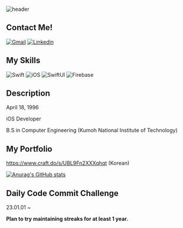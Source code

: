 ![header](https://capsule-render.vercel.app/api?type=soft&color=auto&height=400&section=header&text=Steve%20Hong&desc=Seongbeom%20Hong)

## Contact Me!
[![Gmail](https://img.shields.io/badge/ponoponong@gmail.com-EA4335?style=flat-square&logo=Gmail&logoColor=white)](mailto:ponoponong@gmail.com) [![Linkedin](https://img.shields.io/badge/Seongbeom%20Hong-0A66C2?style=flat-square&logo=LinkedIn&logoColor=white)](linkedin.com/in/seongbeom-hong-38b543226)

## My Skills
![Swift](https://img.shields.io/badge/Swift-F05138?style=flat-square&logo=Swift&logoColor=white) ![iOS](https://img.shields.io/badge/iOS-000000?style=flat-square&logo=iOS&logoColor=white) ![SwiftUI](https://img.shields.io/badge/SwiftUI-64DADA?style=flat-square&logo=Swift&logoColor=black) ![Firebase](https://img.shields.io/badge/Firebase-FFCA28?style=flat-square&logo=Firebase&logoColor=black)

## Description
April 18, 1996

iOS Developer

B.S in Computer Engineering (Kumoh National Institute of Technology)

## My Portfolio
https://www.craft.do/s/UBL9Fn2XXXqhqt (Korean)

  
[![Anurag's GitHub stats](https://github-readme-stats.vercel.app/api?username=SteveHongDev)](https://github.com/anuraghazra/github-readme-stats)

## Daily Code Commit Challenge
23.01.01 ~

**Plan to try maintaining streaks for at least 1 year.**
